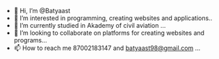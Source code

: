 - 👋 Hi, I’m @Batyaast
- 👀 I’m interested in programming, creating websites and applications..
- 🌱 I’m currently studied in Akademy of civil aviation ...
- 💞️ I’m looking to collaborate on platforms for creating websites and programs...
- 📫 How to reach me 87002183147 and batyaast98@gmail.com ...

<!---
Batyaast/Batyaast is a ✨ special ✨ repository because its `README.md` (this file) appears on your GitHub profile.
You can click the Preview link to take a look at your changes.
--->
